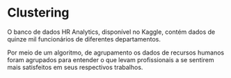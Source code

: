 # Clustering

O banco de dados HR Analytics, disponível no Kaggle, contém dados de quinze mil
funcionários de diferentes departamentos.

Por meio de um algoritmo, de agrupamento os dados de recursos humanos foram agrupados 
para entender o que levam profissionais a se sentirem mais satisfeitos em seus respectivos trabalhos. 
